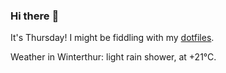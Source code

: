### Hi there :wave:

It's Thursday! I might be fiddling with my [dotfiles](https://github.com/bewuethr/dotfiles).

Weather in Winterthur: light rain shower, at +21°C.
